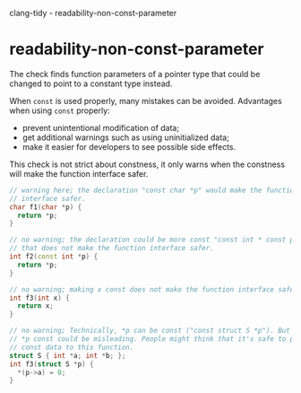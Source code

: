 clang-tidy - readability-non-const-parameter

</div>

# readability-non-const-parameter

The check finds function parameters of a pointer type that could be
changed to point to a constant type instead.

When `const` is used properly, many mistakes can be avoided. Advantages
when using `const` properly:

- prevent unintentional modification of data;
- get additional warnings such as using uninitialized data;
- make it easier for developers to see possible side effects.

This check is not strict about constness, it only warns when the
constness will make the function interface safer.

``` c++
// warning here; the declaration "const char *p" would make the function
// interface safer.
char f1(char *p) {
  return *p;
}

// no warning; the declaration could be more const "const int * const p" but
// that does not make the function interface safer.
int f2(const int *p) {
  return *p;
}

// no warning; making x const does not make the function interface safer
int f3(int x) {
  return x;
}

// no warning; Technically, *p can be const ("const struct S *p"). But making
// *p const could be misleading. People might think that it's safe to pass
// const data to this function.
struct S { int *a; int *b; };
int f3(struct S *p) {
  *(p->a) = 0;
}
```
